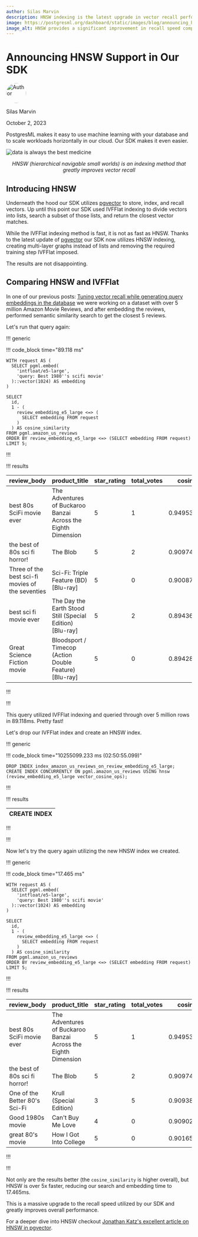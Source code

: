 ```yaml
---
author: Silas Marvin
description: HNSW indexing is the latest upgrade in vector recall performance. In this post we announce our updated SDK that utilizes HNSW indexing to give world class performance in vector search.
image: https://postgresml.org/dashboard/static/images/blog/announcing_hnsw_support.webp
image_alt: HNSW provides a significant improvement in recall speed compared to IVFFlat 
---
```


# Announcing HNSW Support in Our SDK

<div class="d-flex align-items-center mb-4">
  <img width="54px" height="54px" src="/dashboard/static/images/team/silas.jpg" style="border-radius: 50%;" alt="Author" />
  <div class="ps-3 d-flex justify-content-center flex-column">
    <p class="m-0">Silas Marvin</p>
    <p class="m-0">October 2, 2023</p>
  </div>
</div>

PostgresML makes it easy to use machine learning with your database and to scale workloads horizontally in our cloud. Our SDK makes it even easier.

<img src="/dashboard/static/images/blog/announcing_hnsw_support.webp" alt="data is always the best medicine" />
<center><p><i>HNSW (hierarchical navigable small worlds) is an indexing method that greatly improves vector recall</i></p></center>

## Introducing HNSW

Underneath the hood our SDK utilizes [pgvector](https://github.com/pgvector/pgvector) to store, index, and recall vectors. Up until this point our SDK used IVFFlat indexing to divide vectors into lists, search a subset of those lists, and return the closest vector matches.

While the IVFFlat indexing method is fast, it is not as fast as HNSW. Thanks to the latest update of [pgvector](https://github.com/pgvector/pgvector) our SDK now utilizes HNSW indexing, creating multi-layer graphs instead of lists and removing the required training step IVFFlat imposed.

The results are not disappointing.

## Comparing HNSW and IVFFlat

In one of our previous posts: [Tuning vector recall while generating query embeddings in the database](/blog/tuning-vector-recall-while-generating-query-embeddings-in-the-database) we were working on a dataset with over 5 million Amazon Movie Reviews, and after embedding the reviews, performed semantic similarity search to get the closest 5 reviews.

Let's run that query again:

!!! generic

!!! code_block time="89.118 ms"

```postgresql
WITH request AS (
  SELECT pgml.embed(
    'intfloat/e5-large',
    'query: Best 1980''s scifi movie'
  )::vector(1024) AS embedding
)

SELECT
  id,
  1 - (
    review_embedding_e5_large <=> (
      SELECT embedding FROM request
    )
  ) AS cosine_similarity
FROM pgml.amazon_us_reviews
ORDER BY review_embedding_e5_large <=> (SELECT embedding FROM request)
LIMIT 5;
```

!!!

!!! results

| review_body                                       | product_title                                                 | star_rating   | total_votes | cosine_similarity  
| ------------------------------------------------- | ------------------------------------------------------------- | ------------- | ----------- | ------------------ |
| best 80s SciFi movie ever                         | The Adventures of Buckaroo Banzai Across the Eighth Dimension | 5             | 1           | 0.9495371273162286 |
| the best of 80s sci fi  horror!                   | The Blob                                                      | 5             | 2           | 0.9097434758143605 |
| Three of the best sci-fi  movies of the seventies | Sci-Fi: Triple Feature (BD) [Blu-ray]                         | 5             | 0           | 0.9008723412875651 |
| best sci fi movie ever                            | The Day the Earth Stood Still (Special Edition) [Blu-ray]     | 5             | 2           | 0.8943620968858654 |
| Great Science Fiction movie                       | Bloodsport / Timecop (Action Double Feature) [Blu-ray]        | 5             | 0           | 0.894282454374093  |

!!!

!!!

This query utilized IVFFlat indexing and queried through over 5 million rows in 89.118ms. Pretty fast!

Let's drop our IVFFlat index and create an HNSW index.

!!! generic

!!! code_block time="10255099.233 ms (02:50:55.099)"

```postgresql
DROP INDEX index_amazon_us_reviews_on_review_embedding_e5_large;
CREATE INDEX CONCURRENTLY ON pgml.amazon_us_reviews USING hnsw (review_embedding_e5_large vector_cosine_ops);
```

!!!

!!! results

|CREATE INDEX|
|------------|

!!!

!!!

Now let's try the query again utilizing the new HNSW index we created.

!!! generic

!!! code_block time="17.465 ms"

```postgresql
WITH request AS (
  SELECT pgml.embed(
    'intfloat/e5-large',
    'query: Best 1980''s scifi movie'
  )::vector(1024) AS embedding
)

SELECT
  id,
  1 - (
    review_embedding_e5_large <=> (
      SELECT embedding FROM request
    )
  ) AS cosine_similarity
FROM pgml.amazon_us_reviews
ORDER BY review_embedding_e5_large <=> (SELECT embedding FROM request)
LIMIT 5;
```

!!!

!!! results

| review_body                       | product_title                                                 | star_rating   | total_votes | cosine_similarity  
| --------------------------------- | ------------------------------------------------------------- | ------------- | ----------- | ------------------ |
| best 80s SciFi movie ever         | The Adventures of Buckaroo Banzai Across the Eighth Dimension | 5             | 1           | 0.9495371273162286 |
| the best of 80s sci fi  horror!   | The Blob                                                      | 5             | 2           | 0.9097434758143605 |
| One of the Better 80's Sci-Fi     | Krull (Special Edition)                                       | 3             | 5           | 0.9093884940741694 |
| Good 1980s movie                  | Can't Buy Me Love                                             | 4             | 0           | 0.9090294438721961 |
| great 80's movie                  | How I Got Into College                                        | 5             | 0           | 0.9016508795301296 |

!!!

!!!

Not only are the results better (the `cosine_similarity` is higher overall), but HNSW is over 5x faster, reducing our search and embedding time to 17.465ms.

This is a massive upgrade to the recall speed utilized by our SDK and greatly improves overall performance.

For a deeper dive into HNSW checkout [Jonathan Katz's excellent article on HNSW in pgvector](https://jkatz05.com/post/postgres/pgvector-hnsw-performance/).
